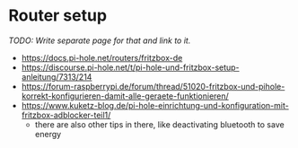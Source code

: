 # Router setup

*TODO: Write separate page for that and link to it.*

- https://docs.pi-hole.net/routers/fritzbox-de
- https://discourse.pi-hole.net/t/pi-hole-und-fritzbox-setup-anleitung/7313/214
- https://forum-raspberrypi.de/forum/thread/51020-fritzbox-und-pihole-korrekt-konfigurieren-damit-alle-geraete-funktionieren/
- https://www.kuketz-blog.de/pi-hole-einrichtung-und-konfiguration-mit-fritzbox-adblocker-teil1/
  - there are also other tips in there, like deactivating bluetooth to save energy
